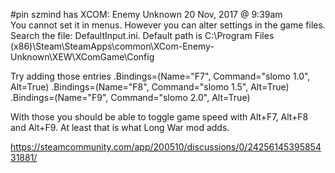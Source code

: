 #pin 
szmind has XCOM: Enemy Unknown 20 Nov, 2017 @ 9:39am     
You cannot set it in menus. However you can alter settings in the game files. Search the file: DefaultInput.ini. Default path is C:\Program Files (x86)\Steam\SteamApps\common\XCom-Enemy-Unknown\XEW\XComGame\Config

Try adding those entries
.Bindings=(Name="F7", Command="slomo 1.0", Alt=True)
.Bindings=(Name="F8", Command="slomo 1.5", Alt=True)
.Bindings=(Name="F9", Command="slomo 2.0", Alt=True)

With those you should be able to toggle game speed with Alt+F7, Alt+F8 and Alt+F9. At least that is what Long War mod adds.


https://steamcommunity.com/app/200510/discussions/0/2425614539585431881/